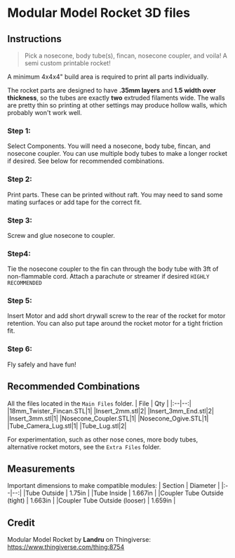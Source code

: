 # Modular Model Rocket 3D files

## Instructions

> Pick a nosecone, body tube(s), fincan, nosecone coupler, and voila! A semi custom printable rocket!

A minimum 4x4x4" build area is required to print all parts individually.

The rocket parts are designed to have **.35mm layers** and **1.5 width over thickness**, so the tubes are exactly **two** extruded filaments wide. The walls are pretty thin so printing at other settings may produce hollow walls, which probably won't work well.

### Step 1:
Select Components. You will need a nosecone, body tube, fincan, and nosecone coupler. You can use multiple body tubes to make a longer rocket if desired. See below for recommended combinations.

### Step 2:
Print parts. These can be printed without raft. You may need to sand some mating surfaces or add tape for the correct fit.

### Step 3:
Screw and glue nosecone to coupler.

### Step4:
Tie the nosecone coupler to the fin can through the body tube with 3ft of non-flammable cord. Attach a parachute or streamer if desired `HIGHLY RECOMMENDED`

### Step 5:
Insert Motor and add short drywall screw to the rear of the rocket for motor retention. You can also put tape around the rocket motor for a tight friction fit.

### Step 6:
Fly safely and have fun!

## Recommended Combinations
All the files located in the `Main Files` folder.
| File | Qty |
|:--|--:|
|18mm_Twister_Fincan.STL|1|
|Insert_2mm.stl|2|
|Insert_3mm_End.stl|2|
|Insert_3mm.stl|1|
|Nosecone_Coupler.STL|1|
|Nosecone_Ogive.STL|1|
|Tube_Camera_Lug.stl|1|
|Tube_Lug.stl|2|

For experimentation, such as other nose cones, more body tubes, alternative rocket motors, see the `Extra Files` folder.

## Measurements
Important dimensions to make compatible modules:
| Section | Diameter |
|:--|--:|
|Tube Outside  | 1.75in |
|Tube Inside  | 1.667in |
|Coupler Tube Outside  (tight) | 1.663in |
|Coupler Tube Outside  (looser) | 1.659in |



## Credit
Modular Model Rocket by **Landru** on Thingiverse: https://www.thingiverse.com/thing:8754